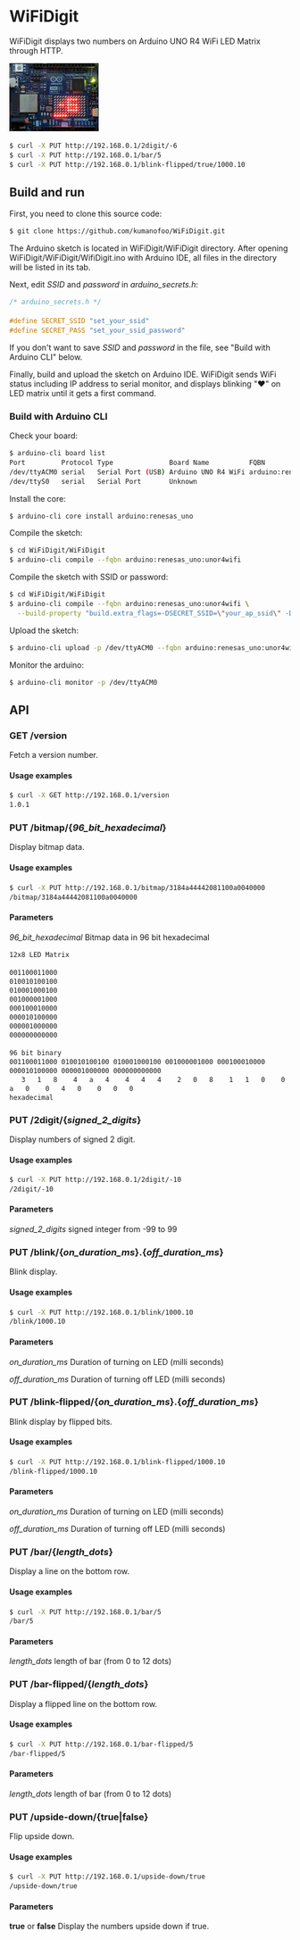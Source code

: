 # WiFiDigit
WiFiDigit displays two numbers on Arduino UNO R4 WiFi LED Matrix through HTTP.

<img src="screenshot.gif">

```sh
$ curl -X PUT http://192.168.0.1/2digit/-6
$ curl -X PUT http://192.168.0.1/bar/5
$ curl -X PUT http://192.168.0.1/blink-flipped/true/1000.10
```

## Build and run
First, you need to clone this source code:
```sh
$ git clone https://github.com/kumanofoo/WiFiDigit.git
```

The Arduino sketch is located in WiFiDigit/WiFiDigit directory.
After opening WiFiDigit/WiFiDigit/WifiDigit.ino with Arduino IDE,
all files in the directory will be listed in its tab. 

Next, edit *SSID* and *password* in *arduino_secrets.h*:
```C
/* arduino_secrets.h */

#define SECRET_SSID "set_your_ssid"
#define SECRET_PASS "set_your_ssid_password"
```
If you don't want to save *SSID* and *password* in the file, see "Build with Arduino CLI" below.

Finally, build and upload the sketch on Arduino IDE.
WiFiDigit sends WiFi status including IP address to serial monitor,
and displays blinking "❤" on LED matrix until it gets a first command.

### Build with Arduino CLI
Check your board:
```sh
$ arduino-cli board list
Port         Protocol Type              Board Name          FQBN                          Core
/dev/ttyACM0 serial   Serial Port (USB) Arduino UNO R4 WiFi arduino:renesas_uno:unor4wifi arduino:renesas_uno
/dev/ttyS0   serial   Serial Port       Unknown
```

Install the core:
```sh
$ arduino-cli core install arduino:renesas_uno
```

Compile the sketch:
```sh
$ cd WiFiDigit/WiFiDigit
$ arduino-cli compile --fqbn arduino:renesas_uno:unor4wifi
```

Compile the sketch with SSID or password:
```sh
$ cd WiFiDigit/WiFiDigit
$ arduino-cli compile --fqbn arduino:renesas_uno:unor4wifi \
  --build-property "build.extra_flags=-DSECRET_SSID=\"your_ap_ssid\" -DSECRET_PASS=\"your_ap_password\""
```

Upload the sketch:
```sh
$ arduino-cli upload -p /dev/ttyACM0 --fqbn arduino:renesas_uno:unor4wifi
```

Monitor the arduino:
```sh
$ arduino-cli monitor -p /dev/ttyACM0
```

## API
### GET /version

Fetch a version number.

#### Usage examples
```sh
$ curl -X GET http://192.168.0.1/version
1.0.1
```

### PUT /bitmap/{*96_bit_hexadecimal*}
Display bitmap data.

#### Usage examples
```sh
$ curl -X PUT http://192.168.0.1/bitmap/3184a44442081100a0040000
/bitmap/3184a44442081100a0040000
```

#### Parameters
*96_bit_hexadecimal* Bitmap data in 96 bit hexadecimal

```
12x8 LED Matrix

001100011000
010010100100
010001000100
001000001000
000100010000
000010100000
000001000000
000000000000

96 bit binary
001100011000 010010100100 010001000100 001000001000 000100010000 000010100000 000001000000 000000000000
   3   1   8    4   a   4    4   4   4    2   0   8    1   1   0    0   a   0    0   4   0    0   0   0
hexadecimal
```

### PUT /2digit/{*signed_2_digits*}
Display numbers of signed 2 digit.
#### Usage examples
```sh
$ curl -X PUT http://192.168.0.1/2digit/-10
/2digit/-10
```
#### Parameters
*signed_2_digits* signed integer from -99 to 99


### PUT /blink/{*on_duration_ms*}.{*off_duration_ms*}
Blink display.
#### Usage examples
```sh
$ curl -X PUT http://192.168.0.1/blink/1000.10
/blink/1000.10
```
#### Parameters
*on_duration_ms* Duration of turning on LED (milli seconds)

*off_duration_ms* Duration of turning off LED (milli seconds)


### PUT /blink-flipped/{*on_duration_ms*}.{*off_duration_ms*}
Blink display by flipped bits.
#### Usage examples
```sh
$ curl -X PUT http://192.168.0.1/blink-flipped/1000.10
/blink-flipped/1000.10
```
#### Parameters
*on_duration_ms* Duration of turning on LED (milli seconds)

*off_duration_ms* Duration of turning off LED (milli seconds)


### PUT /bar/{*length_dots*}
Display a line on the bottom row.
#### Usage examples
```sh
$ curl -X PUT http://192.168.0.1/bar/5
/bar/5
```
#### Parameters
*length_dots* length of bar (from 0 to 12 dots)


### PUT /bar-flipped/{*length_dots*}
Display a flipped line on the bottom row.
#### Usage examples
```sh
$ curl -X PUT http://192.168.0.1/bar-flipped/5
/bar-flipped/5
```
#### Parameters
*length_dots* length of bar (from 0 to 12 dots)


### PUT /upside-down/{**true**|**false**}
Flip upside down.
#### Usage examples
```sh
$ curl -X PUT http://192.168.0.1/upside-down/true
/upside-down/true
```
#### Parameters
**true** or **false** Display the numbers upside down if true.

